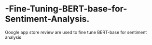 # -Fine-Tuning-BERT-base-for-Sentiment-Analysis.
Google app store review are used to fine tune BERT-base for sentiment analysis
